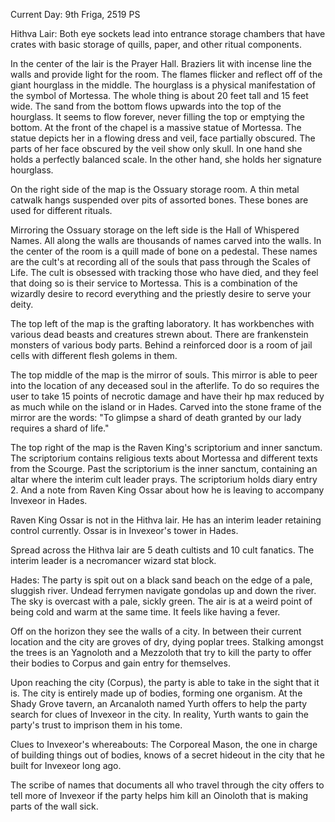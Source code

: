 Current Day: 9th Friga, 2519 PS

Hithva Lair:
Both eye sockets lead into entrance storage chambers that have crates with basic storage of quills, paper, and other ritual components.

In the center of the lair is the Prayer Hall. Braziers lit with incense line the walls and provide light for the room. The flames flicker and reflect off of the giant hourglass in the middle. The hourglass is a physical manifestation of the symbol of Mortessa. The whole thing is about 20 feet tall and 15 feet wide. The sand from the bottom flows upwards into the top of the hourglass. It seems to flow forever, never filling the top or emptying the bottom. At the front of the chapel is a massive statue of Mortessa. The statue depicts her in a flowing dress and veil, face partially obscured. The parts of her face obscured by the veil show only skull. In one hand she holds a perfectly balanced scale. In the other hand, she holds her signature hourglass.

On the right side of the map is the Ossuary storage room. A thin metal catwalk hangs suspended over pits of assorted bones. These bones are used for different rituals.

Mirroring the Ossuary storage on the left side is the Hall of Whispered Names. All along the walls are thousands of names carved into the walls. In the center of the room is a quill made of bone on a pedestal. These names are the cult's at recording all of the souls that pass through the Scales of Life. The cult is obsessed with tracking those who have died, and they feel that doing so is their service to Mortessa. This is a combination of the wizardly desire to record everything and the priestly desire to serve your deity.

The top left of the map is the grafting laboratory. It has workbenches with various dead beasts and creatures strewn about. There are frankenstein monsters of various body parts. Behind a reinforced door is a room of jail cells with different flesh golems in them.

The top middle of the map is the mirror of souls. This mirror is able to peer into the location of any deceased soul in the afterlife. To do so requires the user to take 15 points of necrotic damage and have their hp max reduced by as much while on the island or in Hades. Carved into the stone frame of the mirror are the words: "To glimpse a shard of death granted by our lady requires a shard of life."

The top right of the map is the Raven King's scriptorium and inner sanctum. The scriptorium contains religious texts about Mortessa and different texts from the Scourge. Past the scriptorium is the inner sanctum, containing an altar where the interim cult leader prays. The scriptorium holds diary entry 2. And a note from Raven King Ossar about how he is leaving to accompany Invexeor in Hades.

Raven King Ossar is not in the Hithva lair. He has an interim leader retaining control currently. Ossar is in Invexeor's tower in Hades.

Spread across the Hithva lair are 5 death cultists and 10 cult fanatics. The interim leader is a necromancer wizard stat block.

Hades:
The party is spit out on a black sand beach on the edge of a pale, sluggish river. Undead ferrymen navigate gondolas up and down the river. The sky is overcast with a pale, sickly green. The air is at a weird point of being cold and warm at the same time. It feels like having a fever.

Off on the horizon they see the walls of a city. In between their current location and the city are groves of dry, dying poplar trees. Stalking amongst the trees is an Yagnoloth and a Mezzoloth that try to kill the party to offer their bodies to Corpus and gain entry for themselves.

Upon reaching the city (Corpus), the party is able to take in the sight that it is. The city is entirely made up of bodies, forming one organism. At the Shady Grove tavern, an Arcanaloth named Yurth offers to help the party search for clues of Invexeor in the city. In reality, Yurth wants to gain the party's trust to imprison them in his tome.

Clues to Invexeor's whereabouts:
The Corporeal Mason, the one in charge of building things out of bodies, knows of a secret hideout in the city that he built for Invexeor long ago.

The scribe of names that documents all who travel through the city offers to tell more of Invexeor if the party helps him kill an Oinoloth that is making parts of the wall sick.